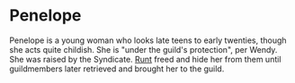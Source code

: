 # Penelope

Penelope is a young woman who looks late teens to early twenties, though she acts quite childish. She is "under the guild's protection", per Wendy. She was raised by the Syndicate. [Runt](runt) freed and hide her from them until guildmembers later retrieved and brought her to the guild.

